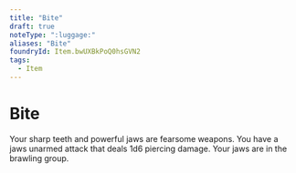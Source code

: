 ```yaml
---
title: "Bite"
draft: true
noteType: ":luggage:"
aliases: "Bite"
foundryId: Item.bwUXBkPoQ0hsGVN2
tags:
  - Item
---
```


# Bite

Your sharp teeth and powerful jaws are fearsome weapons. You have a jaws unarmed attack that deals 1d6 piercing damage. Your jaws are in the brawling group.
